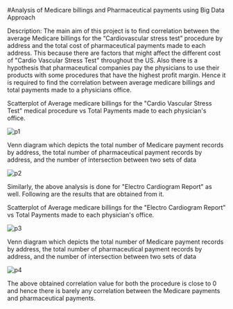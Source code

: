 #Analysis of Medicare billings and Pharmaceutical payments using Big Data Approach

Description: The main aim of this project is to find correlation between the average Medicare billings for the “Cardiovascular stress test” procedure by address and the total cost of pharmaceutical payments made to each address.
This because there are factors that might affect the different cost of "Cardio Vascular Stress Test" throughout the US. Also there is a hypothesis that pharmaceutical companies pay the physicians to use their products with some procedures
that have the highest profit margin. Hence it is required to find the correlation between average medicare billings and total payments made to a physicians office.

Scatterplot of Average medicare billings for the "Cardio Vascular Stress Test" medical procedure vs Total Payments made to each physician's office.

![p1](https://cloud.githubusercontent.com/assets/11856540/16249893/4147eaee-37e7-11e6-9ec8-878b0ceb6d5d.JPG)

Venn diagram which depicts the total number of Medicare payment records by address, the total number of pharmaceutical payment records by address, and the number of intersection between two sets of data

![p2](https://cloud.githubusercontent.com/assets/11856540/16249891/4147409e-37e7-11e6-94de-4fae968cd80e.JPG)

Similarly, the above analysis is done for "Electro Cardiogram Report" as well. Following are the results that are obtained from it.

Scatterplot of Average medicare billings for the "Electro Cardiogram Report" vs Total Payments made to each physician's office.

![p3](https://cloud.githubusercontent.com/assets/11856540/16249894/41484ae8-37e7-11e6-9e02-257c69e904e6.JPG)

Venn diagram which depicts the total number of Medicare payment records by address, the total number of pharmaceutical payment records by address, and the number of intersection between two sets of data

![p4](https://cloud.githubusercontent.com/assets/11856540/16249892/41478856-37e7-11e6-9932-954949dd0c7f.JPG)


The above obtained correlation value for both the procedure is close to 0 and hence there is barely any correlation between the Medicare payments and pharmaceutical payments.
